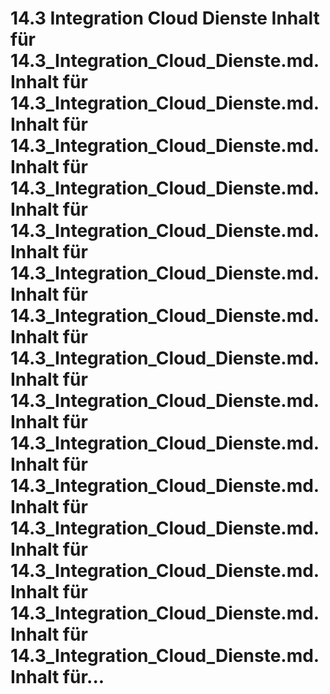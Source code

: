# 14.3 Integration Cloud Dienste Inhalt für 14.3_Integration_Cloud_Dienste.md. Inhalt für 14.3_Integration_Cloud_Dienste.md. Inhalt für 14.3_Integration_Cloud_Dienste.md. Inhalt für 14.3_Integration_Cloud_Dienste.md. Inhalt für 14.3_Integration_Cloud_Dienste.md. Inhalt für 14.3_Integration_Cloud_Dienste.md. Inhalt für 14.3_Integration_Cloud_Dienste.md. Inhalt für 14.3_Integration_Cloud_Dienste.md. Inhalt für 14.3_Integration_Cloud_Dienste.md. Inhalt für 14.3_Integration_Cloud_Dienste.md. Inhalt für 14.3_Integration_Cloud_Dienste.md. Inhalt für 14.3_Integration_Cloud_Dienste.md. Inhalt für 14.3_Integration_Cloud_Dienste.md. Inhalt für 14.3_Integration_Cloud_Dienste.md. Inhalt für 14.3_Integration_Cloud_Dienste.md. Inhalt für...